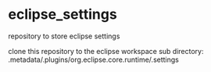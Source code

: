 # eclipse_settings
repository to store eclipse settings

clone this repository to the eclipse workspace sub directory:
.metadata/.plugins/org.eclipse.core.runtime/.settings
